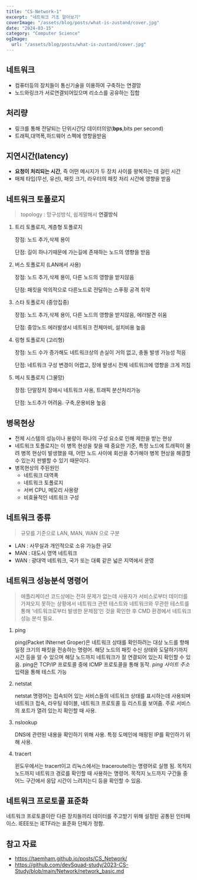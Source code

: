 ```yaml
---
title: "CS-Network-1"
excerpt: "네트워크 기초 알아보기"
coverImage: "/assets/blog/posts/what-is-zustand/cover.jpg"
date: "2024-03-15"
category: "Computer Science"
ogImage:
  url: "/assets/blog/posts/what-is-zustand/cover.jpg"
---
```


## 네트워크

- 컴퓨터등의 장치들이 통신기술을 이용하여 구축하는 연결망
- 노드와링크가 서로연결되어있으며 리소스를 공유하는 집합

## 처리량

- 링크를 통해 전달되는 단위시간당 데이터의양(**bps**,bits per second)
- 트래픽,대역폭,하드웨어 스펙에 영향을받음

## 지연시간(latency)

- **요청이 처리되는 시간**, 즉 어떤 메시지가 두 장치 사이를 왕복하는 데 걸린 시간
- 매체 타입(무선, 유선), 패킷 크기, 라우터의 패킷 처리 시간에 영향을 받음

## 네트워크 토폴로지

> topology : 망구성방식, 쉽게말해서 **연결방식**

1. 트리 토폴로지, 계층형 토폴로지

   장점: 노드 추가,삭제 용이

   단점: 길이 하나기때문에 가는길에 존재하는 노드의 영향을 받음

2. 버스 토폴로지 (LAN에서 사용)

   장점: 노드 추가,삭제 용이, 다른 노드의 영향을 받지않음

   단점: 패킷을 악의적으로 다른노드로 전달하는 스푸핑 공격 취약

3. 스타 토폴로지 (중앙집중)

   장점: 노드 추가,삭제 용이, 다른 노드의 영향을 받지않음, 에러발견 쉬움

   단점: 중앙노드 에러발생시 네트워크 전체마비, 설치비용 높음

4. 링형 토폴로지 (고리형)

   장점: 노드 수가 증가해도 네트워크상의 손실이 거의 없고, 충돌 발생 가능성 적음

   단점: 네트워크 구성 변경이 어렵고, 장애 발생시 전체 네트워크에 영향을 크게 끼침

5. 메시 토폴로지 (그물망)

   장점: 단말장치 장애시 네트워크 사용, 트래픽 분산처리가능

   단점: 노드추가 어려움. 구축,운용비용 높음

## 병목현상

- 전체 시스템의 성능이나 용량이 하나의 구성 요소로 인해 제한을 받는 현상
- 네트워크 토폴로지는 이 병목 현상을 찾을 때 중요한 기준, 특정 노드에 트래픽이 몰려 병목 현상이 발생했을 때, 어떤 노드 사이에 회선을 추가해야 병목 현상을 해결할 수 있는지 판별할 수 있기 때문이다.
- 병목현상의 주된원인
  - 네트워크 대역폭
  - 네트워크 토폴로지
  - 서버 CPU, 메모리 사용량
  - 비효율적인 네트워크 구성

## 네트워크 종류

> 규모를 기준으로 LAN, MAN, WAN 으로 구분

- LAN : 사무실과 개인적으로 소유 가능한 규모
- MAN : 대도시 영역 네트워크
- WAN : 광대역 네트워크, 국가 또는 대륙 같은 넓은 지역에서 운영

## 네트워크 성능분석 명령어

> 애플리케이션 코드상에는 전혀 문제가 없는데 사용자가 서비스로부터 데이터를 가져오지 못하는 상황에서 네트워크 관련 테스트와 네트워크와 무관한 테스트를 통해 ‘네트워크로부터 발생한 문제점’인 것을 확인한 후 CMD 환경에서 네트워크 성능 분석 필요.

1. ping

   ping(Packet INternet Groper)은 네트워크 상태를 확인하려는 대상 노드를 향해 일정 크기의 패킷을 전송하는 명령어. 해당 노드의 패킷 수신 상태와 도달하기까지 시간 등을 알 수 있으며 해당 노드까지 네트워크가 잘 연결되어 있는지 확인할 수 있음. ping은 TCP/IP 프로토콜 중에 ICMP 프로토콜을 통해 동작. _ping 사이트 주소_ 입력을 통해 테스트 가능

2. netstat

   netstat 명령어는 접속되어 있는 서비스들의 네트워크 상태를 표시하는데 사용되며 네트워크 접속, 라우팅 테이블, 네트워크 프로토콜 등 리스트를 보여줌. 주로 서비스의 포트가 열려 있는지 확인할 때 사용.

3. nslookup

   DNS에 관련된 내용을 확인하기 위해 사용. 특정 도메인에 매핑된 IP를 확인하기 위해 사용.

4. tracert

   윈도우에서는 tracert이고 리눅스에서는 traceroute라는 명령어로 실행 됨. 목적지 노드까지 네트워크 경로를 확인할 때 사용하는 명령어. 목적지 노드까지 구간들 중 어느 구간에서 응답 시간이 느려지는디 등을 확인할 수 있음.

## **네트워크 프로토콜 표준화**

네트워크 프로토콜이란 다른 장치들끼리 데이터를 주고받기 위해 설정된 공통된 인터페이스. IEEE또는 IETF라는 표준화 단체가 정함.

## 참고 자료

- https://taemham.github.io/posts/CS_Network/
- https://github.com/devSquad-study/2023-CS-Study/blob/main/Network/network_basic.md
